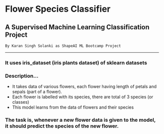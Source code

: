 # **Flower Species Classifier**
## A Supervised Machine Learning Classification Project
    By Karan Singh Solanki as ShapeAI ML Bootcamp Project
---
### It uses iris_dataset (iris plants dataset) of sklearn datasets
### Description...
- It takes data of various flowers, each flower having length of petals and sepals (part of a flower).
- Each flower is labelled with its species, there are total of 3 species (or classes)
- This model learns from the data of flowers and their species

### The task is, whenever a new flower data is given to the model, it should predict the species of the new flower.
